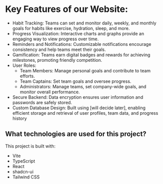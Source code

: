 # Key Features of our Website:
- Habit Tracking: Teams can set and monitor daily, weekly, and monthly goals for habits like exercise, hydration, sleep, and more.
- Progress Visualization: Interactive charts and graphs provide an engaging way to view progress over time.
- Reminders and Notifications: Customizable notifications encourage consistency and help teams meet their goals.
- Gamification: Teams earn digital badges and rewards for achieving milestones, promoting friendly competition.
- User Roles:
  - Team Members: Manage personal goals and contribute to team efforts.
  - Team Captains: Set team goals and oversee progress.
  - Administrators: Manage teams, set company-wide goals, and monitor overall performance.
- Secure Backend: Data encryption ensures user information and passwords are safely stored.
- Custom Database Design: Built using [will decide later], enabling efficient storage and retrieval of user profiles, team data, and progress history

## What technologies are used for this project?

This project is built with:

- Vite
- TypeScript
- React
- shadcn-ui
- Tailwind CSS


